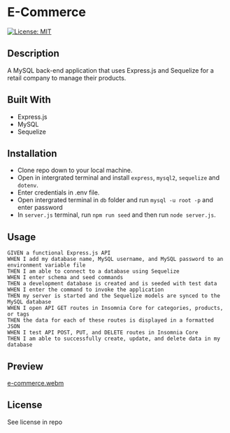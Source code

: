 # E-Commerce
[![License: MIT](https://img.shields.io/badge/License-MIT-yellow.svg)](https://opensource.org/licenses/MIT)

## Description

A MySQL back-end application that uses Express.js and Sequelize for a retail company to manage their products.


## Built With

- Express.js
- MySQL
- Sequelize

## Installation

- Clone repo down to your local machine.
- Open in intergrated terminal and install `express`, `mysql2`, `sequelize` and `dotenv`. 
- Enter credentials in .env file.
- Open intergrated terminal in `db` folder and run `mysql -u root -p` and enter password
- In `server.js` terminal, run `npm run seed` and then run `node server.js`.

## Usage

```
GIVEN a functional Express.js API
WHEN I add my database name, MySQL username, and MySQL password to an environment variable file
THEN I am able to connect to a database using Sequelize
WHEN I enter schema and seed commands
THEN a development database is created and is seeded with test data
WHEN I enter the command to invoke the application
THEN my server is started and the Sequelize models are synced to the MySQL database
WHEN I open API GET routes in Insomnia Core for categories, products, or tags
THEN the data for each of these routes is displayed in a formatted JSON
WHEN I test API POST, PUT, and DELETE routes in Insomnia Core
THEN I am able to successfully create, update, and delete data in my database
```

## Preview

[e-commerce.webm](https://user-images.githubusercontent.com/113260005/213948634-692f884d-c63a-49ff-84d3-5679e406b72c.webm)

## License
See license in repo